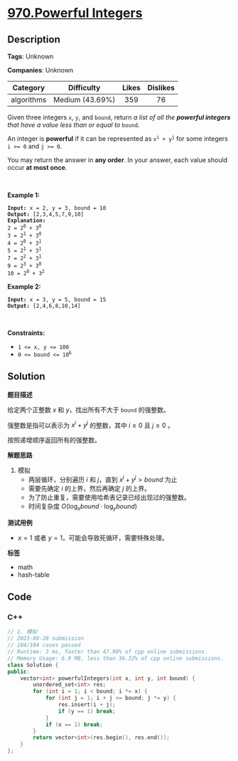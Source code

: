 # [970.Powerful Integers](https://leetcode.com/problems/powerful-integers/description/)

## Description

**Tags**: Unknown

**Companies**: Unknown

|  Category  |   Difficulty    | Likes | Dislikes |
| :--------: | :-------------: | :---: | :------: |
| algorithms | Medium (43.69%) |  359  |    76    |

<p>Given three integers <code>x</code>, <code>y</code>, and <code>bound</code>, return <em>a list of all the <strong>powerful integers</strong> that have a value less than or equal to</em> <code>bound</code>.</p>
<p>An integer is <strong>powerful</strong> if it can be represented as <code>x<sup>i</sup> + y<sup>j</sup></code> for some integers <code>i &gt;= 0</code> and <code>j &gt;= 0</code>.</p>
<p>You may return the answer in <strong>any order</strong>. In your answer, each value should occur <strong>at most once</strong>.</p>
<p>&nbsp;</p>
<p><strong class="example">Example 1:</strong></p>
<pre><code><strong>Input:</strong> x = 2, y = 3, bound = 10
<strong>Output:</strong> [2,3,4,5,7,9,10]
<strong>Explanation:</strong>
2 = 2<sup>0</sup> + 3<sup>0</sup>
3 = 2<sup>1</sup> + 3<sup>0</sup>
4 = 2<sup>0</sup> + 3<sup>1</sup>
5 = 2<sup>1</sup> + 3<sup>1</sup>
7 = 2<sup>2</sup> + 3<sup>1</sup>
9 = 2<sup>3</sup> + 3<sup>0</sup>
10 = 2<sup>0</sup> + 3<sup>2</sup></code></pre>
<p><strong class="example">Example 2:</strong></p>
<pre><code><strong>Input:</strong> x = 3, y = 5, bound = 15
<strong>Output:</strong> [2,4,6,8,10,14]</code></pre>
<p>&nbsp;</p>
<p><strong>Constraints:</strong></p>
<ul>
  <li><code>1 &lt;= x, y &lt;= 100</code></li>
  <li><code>0 &lt;= bound &lt;= 10<sup>6</sup></code></li>
</ul>

## Solution

**题目描述**

给定两个正整数 $x$ 和 $y$，找出所有不大于 `bound` 的强整数。

强整数是指可以表示为 $x^i + y^j$ 的整数，其中 $i \geq 0$ 且 $j \geq 0$ 。

按照递增顺序返回所有的强整数。

**解题思路**

1. 模拟
   - 两层循环，分别遍历 $i$ 和 $j$，直到 $x^i + y^j > bound$ 为止
   - 需要先确定 $i$ 的上界，然后再确定 $j$ 的上界。
   - 为了防止重复，需要使用哈希表记录已经出现过的强整数。
   - 时间复杂度 $O(\log_{x} bound \cdot \log_{y} bound)$

**测试用例**

- $x = 1$ 或者 $y = 1$，可能会导致死循环，需要特殊处理。

**标签**

- math
- hash-table

<!-- code start -->
## Code

### C++

```cpp
// 1. 模拟
// 2023-09-28 submission
// 104/104 cases passed
// Runtime: 3 ms, faster than 47.98% of cpp online submissions.
// Memory Usage: 6.9 MB, less than 36.32% of cpp online submissions.
class Solution {
public:
    vector<int> powerfulIntegers(int x, int y, int bound) {
        unordered_set<int> res;
        for (int i = 1; i < bound; i *= x) {
            for (int j = 1; i + j <= bound; j *= y) {
                res.insert(i + j);
                if (y == 1) break;
            }
            if (x == 1) break;
        }
        return vector<int>(res.begin(), res.end());
    }
};
```

<!-- code end -->
